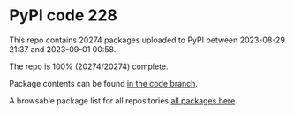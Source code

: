 # PyPI code 228

This repo contains 20274 packages uploaded to PyPI between 
2023-08-29 21:37 and 2023-09-01 00:58.

The repo is 100% (20274/20274) complete.

Package contents can be found [in the code branch](https://github.com/pypi-data/pypi-mirror-228/tree/code/packages).

A browsable package list for all repositories [all packages here](https://pypi-data.github.io/website/repositories/pypi-mirror-228).


